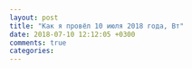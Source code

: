 ```yaml
---
layout: post
title: "Как я провёл 10 июля 2018 года, Вт"
date: 2018-07-10 12:12:05 +0300
comments: true
categories: 
---
```

